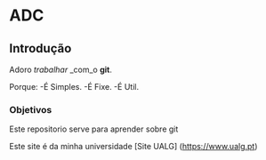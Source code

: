 # ADC

## Introdução

Adoro *trabalhar* _com_o **git**.

Porque:
-É Simples.
-É Fixe.
-É Util.

### Objetivos
Este repositorio serve para aprender sobre git

Este site é da minha universidade [Site UALG]
(https://www.ualg.pt)
